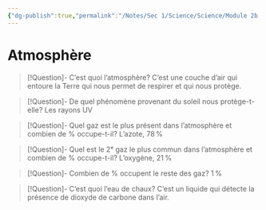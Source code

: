 ```yaml
---
{"dg-publish":true,"permalink":"/Notes/Sec 1/Science/Science/Module 2b 2/Atmosphère/"}
---
```


# Atmosphère

>[!Question]- C’est quoi l’atmosphère?
>C’est une couche d’air qui entoure la Terre qui nous permet de respirer et qui nous protège.

>[!Question]- De quel phénomène provenant du soleil nous protège-t-elle?
>Les rayons UV

>[!Question]- Quel gaz est le plus présent dans l’atmosphère et combien de % occupe-t-il?
>L’azote, 78 %

>[!Question]- Quel est le 2ᵉ gaz le plus commun dans l’atmosphère et combien de % occupe-t-il?
>L’oxygène, 21 %

>[!Question]- Combien de % occupent le reste des gaz?
>1 %

>[!Question]- C’est quoi l’eau de chaux?
>C’est un liquide qui détecte la présence de dioxyde de carbone dans l’air.